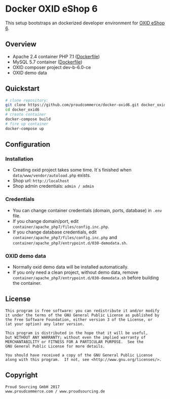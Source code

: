 # Docker OXID eShop 6

This setup bootstraps an dockerized developer environment for [OXID eShop 6](https://github.com/OXID-eSales/oxideshop_ce).

## Overview

- Apache 2.4 container PHP 7.1 ([Dockerfile](container/apache_php7/Dockerfile))
- MySQL 5.7 container ([Dockerfile](https://github.com/docker-library/mysql/blob/883703dfb30d9c197e0059a669c4bb64d55f6e0d/5.7/Dockerfile))
- OXID composer project dev-b-6.0-ce
- OXID demo data

## Quickstart

```bash
# clone repository:
git clone https://github.com/proudcommerce/docker-oxid6.git docker_oxid6
cd docker_oxid6
# create container
docker-compose build
# fire up container
docker-compose up
```
## Configuration

### Installation
- Creating oxid project takes some time. It´s finished when `data/www/vendor/autoload.php` exists.
- Shop url: `http://localhost`
- Shop admin credentials: `admin / admin`

### Credentials
- You can change container credentials (domain, ports, database) in `.env` file.
- If you change domain/port, edit `container/apache_php7/files/config.inc.php`.
- If you change database credentials, edit `container/apache_php7/files/config.inc.php` and `container/apache_php7/entrypoint.d/030-demodata.sh`.

### OXID demo data
- Normally oxid demo data will be installed automatically.
- If you only need a clean project, without demo data, remove `container/apache_php7/entrypoint.d/030-demodata.sh` before building the container.

## License

    This program is free software: you can redistribute it and/or modify
    it under the terms of the GNU General Public License as published by
    the Free Software Foundation, either version 3 of the License, or
    (at your option) any later version.

    This program is distributed in the hope that it will be useful,
    but WITHOUT ANY WARRANTY; without even the implied warranty of
    MERCHANTABILITY or FITNESS FOR A PARTICULAR PURPOSE.  See the
    GNU General Public License for more details.

    You should have received a copy of the GNU General Public License
    along with this program.  If not, see <http://www.gnu.org/licenses/>.
    

## Copyright

	Proud Sourcing GmbH 2017
	www.proudcommerce.com / www.proudsourcing.de